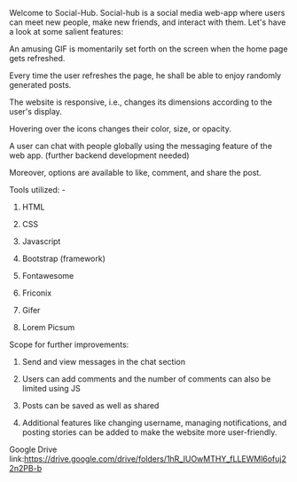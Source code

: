 Welcome to Social-Hub. Social-hub is a social media web-app where users can meet new people, make new friends, and interact with them. Let's have a look at some salient features: 

An amusing GIF is momentarily set forth on the screen when the home page gets refreshed. 

Every time the user refreshes the page, he shall be able to enjoy randomly generated posts. 

The website is responsive, i.e., changes its dimensions according to the user's display. 

Hovering over the icons changes their color, size, or opacity.  

A user can chat with people globally using the messaging feature of the web app. (further backend development needed) 

Moreover, options are available to like, comment, and share the post. 

   

Tools utilized: - 

  1. HTML 

  2. CSS 

  3. Javascript 

  4. Bootstrap (framework) 

  5. Fontawesome 

  6. Friconix 

  7. Gifer 

  8. Lorem Picsum                

   
Scope for further improvements: 

  1. Send and view messages in the chat section 

  2. Users can add comments and the number of comments can also be limited using JS

  3. Posts can be saved as well as shared 

  4. Additional features like changing username, managing notifications, and posting stories can be added to make the website more user-friendly.
  
Google Drive link:https://drive.google.com/drive/folders/1hR_IUOwMTHY_fLLEWMl6ofuj22n2PB-b

